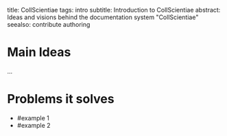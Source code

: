 title: CollScientiae
tags: intro
subtitle: Introduction to CollScientiae
abstract: Ideas and visions behind the documentation system "CollScientiae"
seealso:
    contribute
    authoring

# Main Ideas

...

# Problems it solves

* #example 1
* #example 2

